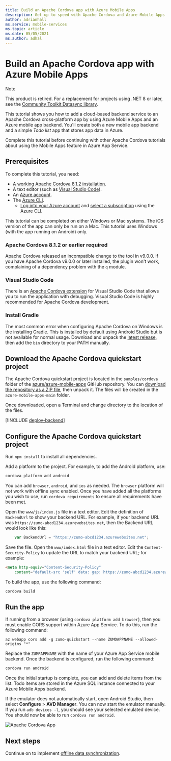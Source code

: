 ```yaml
---
title: Build an Apache Cordova app with Azure Mobile Apps
description: Get up to speed with Apache Cordova and Azure Mobile Apps with our tutorial.
author: adrianhall
ms.service: mobile-services
ms.topic: article
ms.date: 05/05/2021
ms.author: adhal
---
```


# Build an Apache Cordova app with Azure Mobile Apps

> [!NOTE]
> This product is retired. For a replacement for projects using .NET 8 or later, see the [Community Toolkit Datasync library](https://aka.ms/azure-mobile-apps/docs).

This tutorial shows you how to add a cloud-based backend service to an Apache Cordova cross-platform app by using Azure Mobile Apps and an Azure mobile app backend.  You'll create both a new mobile app backend and a simple *Todo list* app that stores app data in Azure.

Complete this tutorial before continuing with other Apache Cordova tutorials about using the Mobile Apps feature in Azure App Service.

## Prerequisites

To complete this tutorial, you need:

* [A working Apache Cordova 8.1.2 installation](https://cordova.apache.org/docs/en/latest/).
* A text editor (such as [Visual Studio Code](https://code.visualstudio.com/)).
* An [Azure account](https://azure.microsoft.com/pricing/free-trial).
* The [Azure CLI](/cli/azure/install-azure-cli).
  * [Log into your Azure account](/cli/azure/authenticate-azure-cli) and [select a subscription](/cli/azure/manage-azure-subscriptions-azure-cli) using the Azure CLI.

This tutorial can be completed on either Windows or Mac systems.  The iOS version of the app can only be run on a Mac.  This tutorial uses Windows (with the app running on Android) only.

### Apache Cordova 8.1.2 or earlier required

Apache Cordova released an incompatible change to the tool in v9.0.0.  If you have Apache Cordova v9.0.0 or later installed, the plugin won't work, complaining of a dependency problem with the `q` module.

### Visual Studio Code

There is an [Apache Cordova extension](https://marketplace.visualstudio.com/items?itemName=Msjsdiag.cordova-tools) for Visual Studio Code that allows you to run the application with debugging.  Visual Studio Code is highly recommended for Apache Cordova development.

### Install Gradle

The most common error when configuring Apache Cordova on Windows is the installing Gradle.  This is installed by default using Android Studio but is not available for normal usage.  Download and unpack the [latest release](https://gradle.org/releases/), then add the `bin` directory to your PATH manually.

## Download the Apache Cordova quickstart project

The Apache Cordova quickstart project is located in the `samples/cordova` folder of the [azure/azure-mobile-apps](https://github.com/azure/azure-mobile-apps) GitHub repository.  You can [download the repository as a ZIP file](https://github.com/Azure/azure-mobile-apps/archive/main.zip), then unpack it.  The files will be created in the `azure-mobile-apps-main` folder.

Once downloaded, open a Terminal and change directory to the location of the files.  

[!INCLUDE [deploy-backend](~/mobile-apps/azure-mobile-apps/includes/quickstart-deploy-backend.md)]

## Configure the Apache Cordova quickstart project

Run `npm install` to install all dependencies.

Add a platform to the project.  For example, to add the Android platform, use:

``` bash
cordova platform add android
```

You can add `browser`, `android`, and `ios` as needed.  The `browser` platform will not work with offline sync enabled. Once you have added all the platforms you wish to use, run `cordova requirements` to ensure all requirements have been met.

Open the `www/js/index.js` file in a text editor.  Edit the definition of `BackendUrl` to show your backend URL.  For example, if your backend URL was `https://zumo-abcd1234.azurewebsites.net`, then the Backend URL would look like this:

``` javascript
    var BackendUrl = "https://zumo-abcd1234.azurewebsites.net";
```

Save the file.  Open the `www/index.html` file in a text editor.  Edit the `Content-Security-Policy` to update the URL to match your backend URL; for example:

``` html
<meta http-equiv="Content-Security-Policy" 
    content="default-src 'self' data: gap: https://zumo-abcd1234.azurewebsites.net; style-src 'self'; media-src *;">
```

To build the app, use the following command:

``` bash
cordova build
```

## Run the app

If running from a browser (using `cordova platform add browser`), then you must enable CORS support within Azure App Service.  To do this, run the following command:

```azurecli
az webapp cors add -g zumo-quickstart --name ZUMOAPPNAME --allowed-origins "*"
```

Replace the `ZUMPAPPNAME` with the name of your Azure App Service mobile backend.  Once the backend is configured, run the following command:

``` bash
cordova run android
```

Once the initial startup is complete, you can add and delete items from the list.  Todo items are stored in the Azure SQL instance connected to your Azure Mobile Apps backend.

If the emulator does not automatically start, open Android Studio, then select **Configure** > **AVD Manager**.  You can now start the emulator manually.  If you run `adb devices -l`, you should see your selected emulated device.  You should now be able to run `cordova run android`.


![Apache Cordova App](../../media/cordova-android-startup.png)

## Next steps

Continue on to implement [offline data synchronization](./offline.md).
